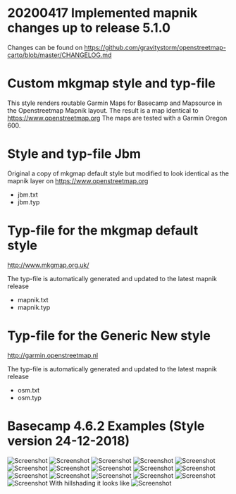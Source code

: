 # 20200417 Implemented mapnik changes up to release 5.1.0
Changes can be found on https://github.com/gravitystorm/openstreetmap-carto/blob/master/CHANGELOG.md

# Custom mkgmap style and typ-file 
This style renders routable Garmin Maps for Basecamp and Mapsource in the Openstreetmap Mapnik layout. 
The result is a map identical to https://www.openstreetmap.org
The maps are tested with a Garmin Oregon 600. 

# Style and typ-file Jbm
Original a copy of mkgmap default style but modified to look identical as the mapnik layer on https://www.openstreetmap.org
- jbm.txt
- jbm.typ

# Typ-file for the mkgmap default style
http://www.mkgmap.org.uk/

The typ-file is automatically generated and updated to the latest mapnik release 
- mapnik.txt
- mapnik.typ

# Typ-file for the Generic New style
http://garmin.openstreetmap.nl

The typ-file is automatically generated and updated to the latest mapnik release 
- osm.txt
- osm.typ

# Basecamp 4.6.2 Examples (Style version 24-12-2018)
![Screenshot](https://github.com/Jorisbo/Mkgmap-Mapnik-Style-Garmin/blob/master/Examples/Example%20area%201.png)
![Screenshot](https://github.com/Jorisbo/Mkgmap-Mapnik-Style-Garmin/blob/master/Examples/Example%20area%202.png)
![Screenshot](https://github.com/Jorisbo/Mkgmap-Mapnik-Style-Garmin/blob/master/Examples/Example%20area%203.png)
![Screenshot](https://github.com/Jorisbo/Mkgmap-Mapnik-Style-Garmin/blob/master/Examples/Example%20area%204.png)
![Screenshot](https://github.com/Jorisbo/Mkgmap-Mapnik-Style-Garmin/blob/master/Examples/Example%20area%205.png)
![Screenshot](https://github.com/Jorisbo/Mkgmap-Mapnik-Style-Garmin/blob/master/Examples/Example%20area%206.png)
![Screenshot](https://github.com/Jorisbo/Mkgmap-Mapnik-Style-Garmin/blob/master/Examples/Example%20area%207.png)
![Screenshot](https://github.com/Jorisbo/Mkgmap-Mapnik-Style-Garmin/blob/master/Examples/Example%20area%208.png)
![Screenshot](https://github.com/Jorisbo/Mkgmap-Mapnik-Style-Garmin/blob/master/Examples/Example%20area%209.png)
![Screenshot](https://github.com/Jorisbo/Mkgmap-Mapnik-Style-Garmin/blob/master/Examples/Example%20area%2010.png)
![Screenshot](https://github.com/Jorisbo/Mkgmap-Mapnik-Style-Garmin/blob/master/Examples/Example%20area%2011.png)
![Screenshot](https://github.com/Jorisbo/Mkgmap-Mapnik-Style-Garmin/blob/master/Examples/Example%20area%2012.png)
![Screenshot](https://github.com/Jorisbo/Mkgmap-Mapnik-Style-Garmin/blob/master/Examples/Example%20area%2013.png)
![Screenshot](https://github.com/Jorisbo/Mkgmap-Mapnik-Style-Garmin/blob/master/Examples/Example%20area%2014.png)
![Screenshot](https://github.com/Jorisbo/Mkgmap-Mapnik-Style-Garmin/blob/master/Examples/Example%20area%2015.png)
![Screenshot](https://github.com/Jorisbo/Mkgmap-Mapnik-Style-Garmin/blob/master/Examples/Example%20area%2016.png)
With hillshading it looks like
![Screenshot](https://github.com/Jorisbo/Mkgmap-Mapnik-Style-Garmin/blob/master/Examples/Example%20area%2017.png)

